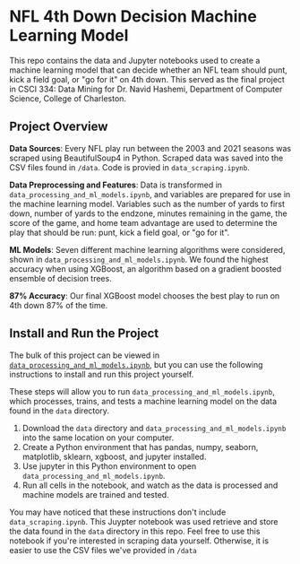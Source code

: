 # NFL 4th Down Decision Machine Learning Model
This repo contains the data and Jupyter notebooks used to create a machine learning model that can decide whether an NFL team should punt, kick a field goal, or "go for it" on 4th down. This served as the final project in CSCI 334: Data Mining for Dr. Navid Hashemi, Department of Computer Science, College of Charleston.

## Project Overview

<b>Data Sources</b>: Every NFL play run between the 2003 and 2021 seasons was scraped using BeautifulSoup4 in Python. Scraped data was saved into the CSV files found in `/data`. Code is provied in `data_scraping.ipynb`.

<b>Data Preprocessing and Features</b>: Data is transformed in `data_processing_and_ml_models.ipynb`, and variables are prepared for use in the machine learning model. Variables such as the number of yards to first down, number of yards to the endzone, minutes remaining in the game, the score of the game, and home team advantage are used to determine the play that should be run: punt, kick a field goal, or "go for it".

<b>ML Models</b>: Seven different machine learning algorithms were considered, shown in `data_processing_and_ml_models.ipynb`. We found the highest accuracy when using XGBoost, an algorithm based on a gradient boosted ensemble of decision trees.

<b>87% Accuracy</b>: Our final XGBoost model chooses the best play to run on 4th down 87% of the time.

## Install and Run the Project

The bulk of this project can be viewed in [`data_processing_and_ml_models.ipynb`](https://github.com/23ccozad/nfl-4th-down-ml-model/blob/main/data_processing_and_ml_models.ipynb), but you can use the following instructions to install and run this project yourself.

These steps will allow you to run `data_processing_and_ml_models.ipynb`, which processes, trains, and tests a machine learning model on the data found in the `data` directory.

1. Download the `data` directory and `data_processing_and_ml_models.ipynb` into the same location on your computer.
2. Create a Python environment that has pandas, numpy, seaborn, matplotlib, sklearn, xgboost, and jupyter installed.
3. Use jupyter in this Python environment to open `data_processing_and_ml_models.ipynb`.
4. Run all cells in the notebook, and watch as the data is processed and machine models are trained and tested.

You may have noticed that these instructions don't include `data_scraping.ipynb`. This Juypter notebook was used retrieve and store the data found in the `data` directory in this repo. Feel free to use this notebook if you're interested in scraping data yourself. Otherwise, it is easier to use the CSV files we've provided in `/data`
